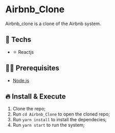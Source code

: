 # Airbnb_Clone
Airbnb_clone is a clone of the Airbnb system.

## 🚀 Techs

- ⚛️ Reactjs

## ✋🏻 Prerequisites

- [Node.js](https://nodejs.org/)

## 🔥 Install & Execute

1. Clone the repo;
2. Run `cd Airbnb_Clone` to open the cloned repo;
3. Run `yarn install` to install the dependecies;
4. Run `yarn start` to run the system;
